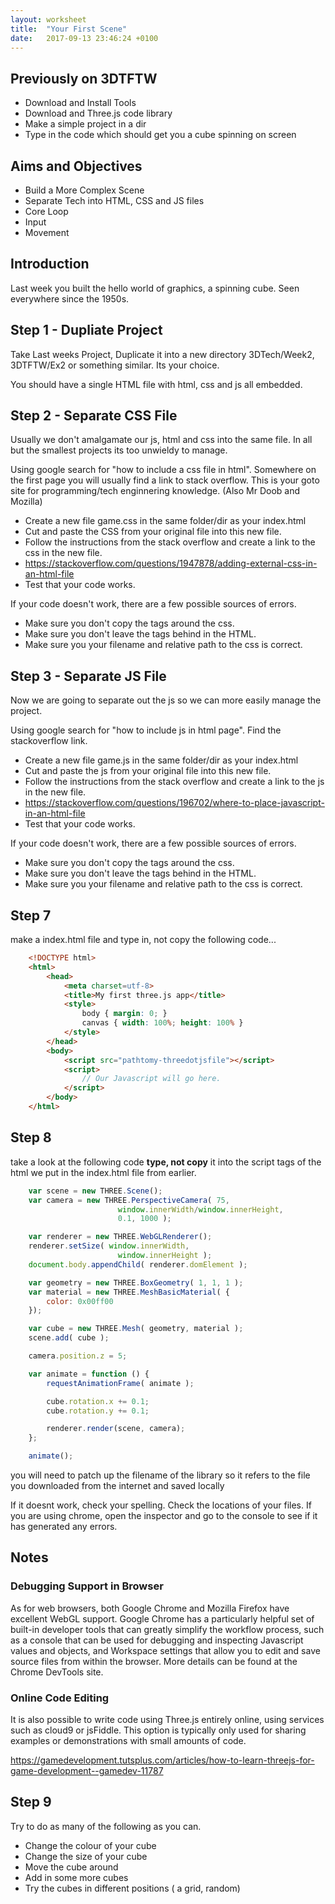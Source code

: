 ```yaml
---
layout: worksheet
title:  "Your First Scene"
date:   2017-09-13 23:46:24 +0100
---
```


## Previously on 3DTFTW
- Download and Install Tools
- Download and Three.js code library
- Make a simple project in a dir
- Type in the code which should get you a cube spinning on screen

## Aims and Objectives
- Build a More Complex Scene
- Separate Tech into HTML, CSS and JS files
- Core Loop
- Input
- Movement

## Introduction

Last week you built the hello world of graphics, a spinning cube. Seen everywhere since the 1950s.

## Step 1 - Dupliate Project

Take Last weeks Project, Duplicate it into a new directory 3DTech/Week2, 3DTFTW/Ex2 or something similar. Its your choice.

You should have a single HTML file with html, css and js all embedded.

## Step 2 - Separate CSS File

Usually we don't amalgamate our js, html and css into the same file. In all but the smallest projects its too unwieldy to manage.

Using google search for "how to include a css file in html". Somewhere on the first page you will usually find a link to stack overflow. This is your goto site for programming/tech enginnering knowledge. (Also Mr Doob and Mozilla)

- Create a new file game.css in the same folder/dir as your index.html
- Cut and paste the CSS from your original file into this new file.
- Follow the instructions from the stack overflow and create a link to the css in the new file.
- https://stackoverflow.com/questions/1947878/adding-external-css-in-an-html-file
- Test that your code works.

If your code doesn't work, there are a few possible sources of errors.

- Make sure you don't copy the <script></script> tags around the css.
- Make sure you don't leave the <script></script> tags behind in the HTML.
- Make sure you your filename and relative path to the css is correct.


## Step 3 - Separate JS File

Now we are going to separate out the js so we can more easily manage the project.

Using google search for "how to include js in html page". Find the stackoverflow link.


- Create a new file game.js in the same folder/dir as your index.html
- Cut and paste the js from your original file into this new file.
- Follow the instructions from the stack overflow and create a link to the js in the new file.
- https://stackoverflow.com/questions/196702/where-to-place-javascript-in-an-html-file
- Test that your code works.

If your code doesn't work, there are a few possible sources of errors.

- Make sure you don't copy the <script></script> tags around the css.
- Make sure you don't leave the <script></script> tags behind in the HTML.
- Make sure you your filename and relative path to the css is correct.


##  Step 7

make a index.html file and type in, not copy the following code...

~~~ html
    <!DOCTYPE html>
    <html>
    	<head>
    		<meta charset=utf-8>
    		<title>My first three.js app</title>
    		<style>
    			body { margin: 0; }
    			canvas { width: 100%; height: 100% }
    		</style>
    	</head>
    	<body>
    		<script src="pathtomy-threedotjsfile"></script>
    		<script>
    			// Our Javascript will go here.
    		</script>
        </body>
    </html>
~~~    

## Step 8

take a look at the following code __type, not copy__ it into the script tags of the html we put in the index.html file from earlier.

~~~ javascript
    var scene = new THREE.Scene();
    var camera = new THREE.PerspectiveCamera( 75,
                        window.innerWidth/window.innerHeight,
                        0.1, 1000 );

    var renderer = new THREE.WebGLRenderer();
    renderer.setSize( window.innerWidth,
                        window.innerHeight );
    document.body.appendChild( renderer.domElement );

    var geometry = new THREE.BoxGeometry( 1, 1, 1 );
    var material = new THREE.MeshBasicMaterial( {
        color: 0x00ff00
    });

    var cube = new THREE.Mesh( geometry, material );
    scene.add( cube );

    camera.position.z = 5;

    var animate = function () {
        requestAnimationFrame( animate );

        cube.rotation.x += 0.1;
        cube.rotation.y += 0.1;

        renderer.render(scene, camera);
    };

    animate();
~~~

you will need to patch up the filename of the library so it refers to the file you downloaded from the internet and saved locally

If it doesnt work, check your spelling. Check the locations of your files.
If you are using chrome, open the inspector and go to the console to see if it has generated any errors.


## Notes

### Debugging Support in Browser

As for web browsers, both Google Chrome and Mozilla Firefox have excellent WebGL support. Google Chrome has a particularly helpful set of built-in developer tools that can greatly simplify the workflow process, such as a console that can be used for debugging and inspecting Javascript values and objects, and Workspace settings that allow you to edit and save source files from within the browser. More details can be found at the Chrome DevTools site.


### Online Code Editing


It is also possible to write code using Three.js entirely online, using services such as cloud9 or jsFiddle. This option is typically only used for sharing examples or demonstrations with small amounts of code.

https://gamedevelopment.tutsplus.com/articles/how-to-learn-threejs-for-game-development--gamedev-11787


## Step 9

Try to do as many of the following as you can.

- Change the colour of your cube
- Change the size of your cube
- Move the cube around
- Add in some more cubes
- Try the cubes in different positions ( a grid, random)
